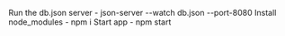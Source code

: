 Run the db.json server - json-server --watch db.json --port-8080
Install node_modules - npm i
Start app - npm start
